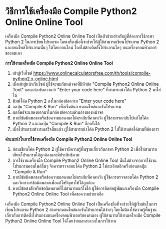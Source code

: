 วิธีการใช้เครื่องมือ Compile Python2 Online Online Tool
=======================================================

เครื่องมือ Compile Python2 Online Online Tool เป็นตัวช่วยสำหรับผู้ที่ต้องการใช้ภาษา Python 2 ในการเขียนโปรแกรม โดยเครื่องมือนี้จะช่วยให้ผู้ใช้สามารถเขียนโปรแกรม Python 2 และคอมไพล์โปรแกรมนั้นๆ ได้โดยออนไลน์ โดยไม่ต้องติดตั้งโปรแกรมใดๆ บนเครื่องคอมพิวเตอร์ของตนเอง

**การใช้งานเครื่องมือ Compile Python2 Online Online Tool**

1. เข้าสู่เว็บไซต์ <https://www.onlinecalculatorsfree.com/th/tools/compile-python2.x-online.html>
2. เมื่อเข้าสู่หน้าเว็บไซต์ ผู้ใช้จะพบกับหน้าจอที่มีหัวข้อ "Compile Python2 Online Online Tool" และกล่องข้อความว่า "Enter your code here" ที่สามารถนำโค้ด Python 2 มาใส่ได้
3. พิมพ์โค้ด Python 2 ลงในกล่องข้อความ "Enter your code here"
4. กดปุ่ม "Compile &amp; Run" เพื่อเริ่มต้นการคอมไพล์และรันโปรแกรม
5. ผลลัพธ์จะแสดงออกมาในกล่องข้อความด้านล่างของหน้าจอ
6. หากมีข้อผิดพลาดหรือข้อความแสดงผลไม่ตรงกับที่คาดหวัง ผู้ใช้สามารถกลับไปแก้ไขโค้ด Python 2 และกดปุ่ม "Compile &amp; Run" อีกครั้งได้
7. เมื่อโปรแกรมทำงานเสร็จสิ้นแล้ว ผู้ใช้สามารถนำโค้ด Python 2 ไปใช้งานต่อได้ตามที่ต้องการ

**คำแนะนำในการใช้งานเครื่องมือ Compile Python2 Online Online Tool**

1. ก่อนเขียนโค้ด Python 2 ผู้ใช้ควรมีความรู้พื้นฐานเกี่ยวกับภาษา Python 2 เพื่อให้สามารถเขียนโปรแกรมได้ถูกต้องและมีประสิทธิภาพ
2. การใช้งานเครื่องมือ Compile Python2 Online Online Tool นั้นไม่ต่างจากการใช้งานโปรแกรมคอมไพล์อื่นๆ จึงควรตรวจสอบโค้ด Python 2 ให้ละเอียดอีกครั้งก่อนกดปุ่ม "Compile &amp; Run"
3. หากมีข้อผิดพลาดหรือข้อความแสดงผลไม่ตรงกับที่คาดหวัง ผู้ใช้ควรตรวจสอบโค้ด Python 2 และวิเคราะห์ข้อผิดพลาดเพื่อแก้ไขปัญหาให้ได้ถูกต้อง
4. หากมีข้อสงสัยหรือข้อผิดพลาดที่ไม่สามารถแก้ไขได้ ผู้ใช้ควรติดต่อผู้พัฒนาเครื่องมือ Compile Python2 Online Online Tool เพื่อขอความช่วยเหลือ

เครื่องมือ Compile Python2 Online Online Tool เป็นเครื่องมือที่จะช่วยให้ผู้เริ่มต้นในการเขียนโปรแกรม Python 2 สามารถคอมไพล์และรันโปรแกรมได้ง่ายๆ โดยไม่ต้องใช้ความรู้พื้นฐานเกี่ยวกับการติดตั้งโปรแกรมบนเครื่องคอมพิวเตอร์ของตนเอง ผู้ใช้สามารถใช้งานเครื่องมือ Compile Python2 Online Online Tool ได้โดยง่ายและสะดวกในการใช้งาน